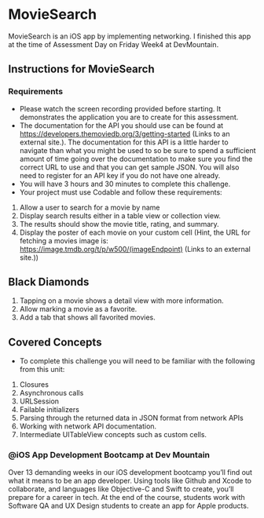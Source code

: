 # MovieSearch
MovieSearch is an iOS app by implementing networking. I finished this app at the time of Assessment Day on Friday Week4 at DevMountain.

## Instructions for MovieSearch
### Requirements
- Please watch the screen recording provided before starting. It demonstrates the application you are to create for this assessment.
- The documentation for the API you should use can be found at https://developers.themoviedb.org/3/getting-started (Links to an external site.). The documentation for this API is a little harder to navigate than what you might be used to so be sure to spend a sufficient amount of time going over the documentation to make sure you find the correct URL to use and that you can get sample JSON. You will also need to register for an API key if you do not have one already.
- You will have 3 hours and 30 minutes to complete this challenge.
- Your project must use Codable and follow these requirements:
1) Allow a user to search for a movie by name
2) Display search results either in a table view or collection view.
3) The results should show the movie title, rating, and summary.
4) Display the poster of each movie on your custom cell (Hint, the URL for fetching a movies image is: https://image.tmdb.org/t/p/w500/(imageEndpoint) (Links to an external site.))

## Black Diamonds
1) Tapping on a movie shows a detail view with more information.
2) Allow marking a movie as a favorite.
3) Add a tab that shows all favorited movies.

 ## Covered Concepts
- To complete this challenge you will need to be familiar with the following from this unit:
1) Closures
2) Asynchronous calls
3) URLSession
4) Failable initializers
5) Parsing through the returned data in JSON format from network APIs
6) Working with network API documentation.
7) Intermediate UITableView concepts such as custom cells.

### @iOS App Development Bootcamp at Dev Mountain
Over 13 demanding weeks in our iOS development bootcamp you’ll find out what it means to be an app developer. Using tools like Github and Xcode to collaborate, and languages like Objective-C and Swift to create, you’ll prepare for a career in tech. At the end of the course, students work with Software QA and UX Design students to create an app for Apple products.
